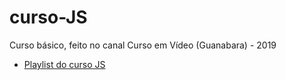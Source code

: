 # curso-JS
 Curso básico, feito no canal Curso em Vídeo (Guanabara) - 2019
 
* [Playlist do curso JS](https://www.youtube.com/watch?v=1-w1RfGIov4&list=PLHz_AreHm4dlsK3Nr9GVvXCbpQyHQl1o1)
